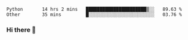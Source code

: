 <!--START_SECTION:waka-->

```text
Python       14 hrs 2 mins   ██████████████████████▒░░   89.63 %
Other        35 mins         █░░░░░░░░░░░░░░░░░░░░░░░░   03.76 %
```

<!--END_SECTION:waka-->

### Hi there 👋

<!--
**DnC275/DnC275** is a ✨ _special_ ✨ repository because its `README.md` (this file) appears on your GitHub profile.

Here are some ideas to get you started:

- 🔭 I’m currently working on ...
- 🌱 I’m currently learning ...
- 👯 I’m looking to collaborate on ...
- 🤔 I’m looking for help with ...
- 💬 Ask me about ...
- 📫 How to reach me: ...
- 😄 Pronouns: ...
- ⚡ Fun fact: ...
-->
